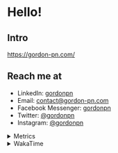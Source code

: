 # Hello!

## Intro

<https://gordon-pn.com/>

## Reach me at

- LinkedIn: [gordonpn](https://www.linkedin.com/in/gordonpn/)
- Email: [contact@gordon-pn.com](mailto:contact@gordon-pn.com)
- Facebook Messenger: [gordonpn](https://www.messenger.com/t/Gordonpn)
- Twitter: [@gordonpn](https://twitter.com/Gordonpn)
- Instagram: [@gordonpn](https://www.instagram.com/gordonpn/)

<details>
  <summary>Metrics</summary>

  <img align="center" src="https://github.com/gordonpn/gordonpn/blob/master/github-metrics.svg" alt="GitHub Metrics">

</details>

<details>
  <summary>WakaTime</summary>

  <!--START_SECTION:waka-->
📊 **This Week I Spent My Time On** 

```text
💬 Programming Languages: 
Other                    18 hrs 1 min        █████████████████████████   98.40 % 
Brazil Dependency Config 8 mins              ░░░░░░░░░░░░░░░░░░░░░░░░░   00.74 % 
XML                      3 mins              ░░░░░░░░░░░░░░░░░░░░░░░░░   00.31 % 
Java                     2 mins              ░░░░░░░░░░░░░░░░░░░░░░░░░   00.24 % 
Shell Script             1 min               ░░░░░░░░░░░░░░░░░░░░░░░░░   00.14 % 

🔥 Editors: 
Chrome                   11 hrs 11 mins      ███████████████░░░░░░░░░░   61.12 % 
Notion                   1 hr 51 mins        ███░░░░░░░░░░░░░░░░░░░░░░   10.16 % 
Slack                    1 hr 45 mins        ██░░░░░░░░░░░░░░░░░░░░░░░   09.60 % 
iTerm2                   56 mins             █░░░░░░░░░░░░░░░░░░░░░░░░   05.17 % 
Messages                 42 mins             █░░░░░░░░░░░░░░░░░░░░░░░░   03.85 % 
```


 Last Updated on 30/05/2025 16:30:22 UTC
<!--END_SECTION:waka-->
</details>
